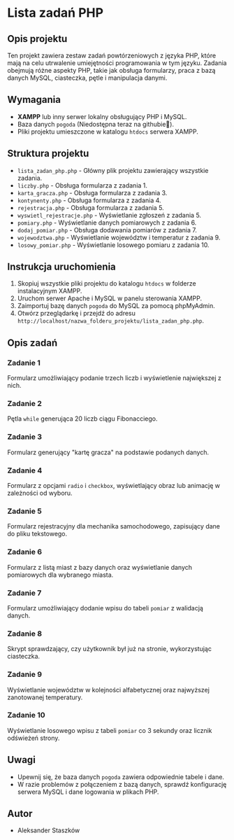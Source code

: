 # Lista zadań PHP

## Opis projektu

Ten projekt zawiera zestaw zadań powtórzeniowych z języka PHP, które mają na celu utrwalenie umiejętności programowania w tym języku. Zadania obejmują różne aspekty PHP, takie jak obsługa formularzy, praca z bazą danych MySQL, ciasteczka, pętle i manipulacja danymi.

## Wymagania

- **XAMPP** lub inny serwer lokalny obsługujący PHP i MySQL.
- Baza danych `pogoda` (Niedostępna teraz na githubie🥹).
- Pliki projektu umieszczone w katalogu `htdocs` serwera XAMPP.

## Struktura projektu

- `lista_zadan_php.php` - Główny plik projektu zawierający wszystkie zadania.
- `liczby.php` - Obsługa formularza z zadania 1.
- `karta_gracza.php` - Obsługa formularza z zadania 3.
- `kontynenty.php` - Obsługa formularza z zadania 4.
- `rejestracja.php` - Obsługa formularza z zadania 5.
- `wyswietl_rejestracje.php` - Wyświetlanie zgłoszeń z zadania 5.
- `pomiary.php` - Wyświetlanie danych pomiarowych z zadania 6.
- `dodaj_pomiar.php` - Obsługa dodawania pomiarów z zadania 7.
- `wojewodztwa.php` - Wyświetlanie województw i temperatur z zadania 9.
- `losowy_pomiar.php` - Wyświetlanie losowego pomiaru z zadania 10.

## Instrukcja uruchomienia

1. Skopiuj wszystkie pliki projektu do katalogu `htdocs` w folderze instalacyjnym XAMPP.
2. Uruchom serwer Apache i MySQL w panelu sterowania XAMPP.
3. Zaimportuj bazę danych `pogoda` do MySQL za pomocą phpMyAdmin.
4. Otwórz przeglądarkę i przejdź do adresu `http://localhost/nazwa_folderu_projektu/lista_zadan_php.php`.

## Opis zadań

### Zadanie 1

Formularz umożliwiający podanie trzech liczb i wyświetlenie największej z nich.

### Zadanie 2

Pętla `while` generująca 20 liczb ciągu Fibonacciego.

### Zadanie 3

Formularz generujący "kartę gracza" na podstawie podanych danych.

### Zadanie 4

Formularz z opcjami `radio` i `checkbox`, wyświetlający obraz lub animację w zależności od wyboru.

### Zadanie 5

Formularz rejestracyjny dla mechanika samochodowego, zapisujący dane do pliku tekstowego.

### Zadanie 6

Formularz z listą miast z bazy danych oraz wyświetlanie danych pomiarowych dla wybranego miasta.

### Zadanie 7

Formularz umożliwiający dodanie wpisu do tabeli `pomiar` z walidacją danych.

### Zadanie 8

Skrypt sprawdzający, czy użytkownik był już na stronie, wykorzystując ciasteczka.

### Zadanie 9

Wyświetlanie województw w kolejności alfabetycznej oraz najwyższej zanotowanej temperatury.

### Zadanie 10

Wyświetlanie losowego wpisu z tabeli `pomiar` co 3 sekundy oraz licznik odświeżeń strony.

## Uwagi

- Upewnij się, że baza danych `pogoda` zawiera odpowiednie tabele i dane.
- W razie problemów z połączeniem z bazą danych, sprawdź konfigurację serwera MySQL i dane logowania w plikach PHP.

## Autor

- Aleksander Staszków
